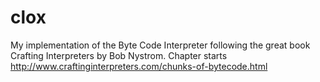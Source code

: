 # clox
My implementation of the Byte Code Interpreter following the great book Crafting Interpreters by Bob Nystrom. Chapter starts http://www.craftinginterpreters.com/chunks-of-bytecode.html
